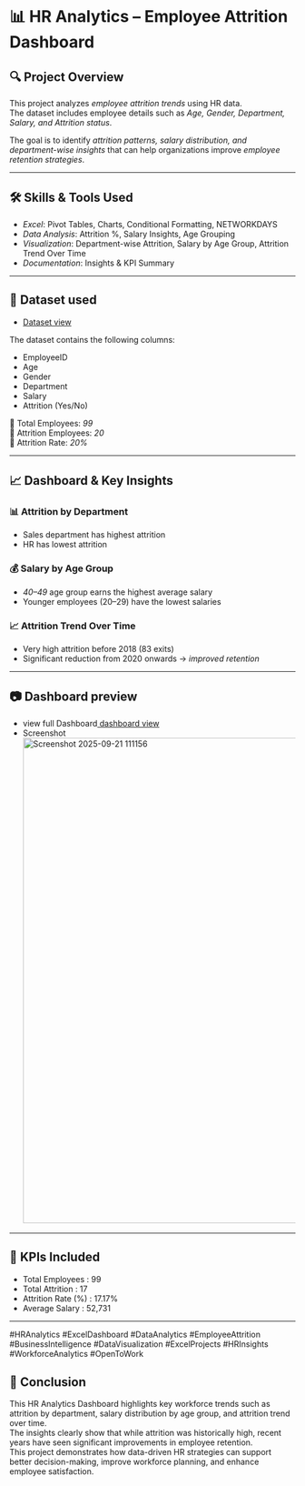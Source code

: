 # 📊 HR Analytics – Employee Attrition Dashboard  

## 🔍 Project Overview  
This project analyzes *employee attrition trends* using HR data.  
The dataset includes employee details such as *Age, Gender, Department, Salary, and Attrition status*.  

The goal is to identify *attrition patterns, salary distribution, and department-wise insights* that can help organizations improve *employee retention strategies*.  

---

## 🛠️ Skills & Tools Used  
- *Excel*: Pivot Tables, Charts, Conditional Formatting, NETWORKDAYS  
- *Data Analysis*: Attrition %, Salary Insights, Age Grouping  
- *Visualization*: Department-wise Attrition, Salary by Age Group, Attrition Trend Over Time  
- *Documentation*: Insights & KPI Summary  

---

## 📑 Dataset used
- <a href="https://github.com/Simrannegi02/HR-Analytics-Dashboard/blob/main/HR%20analysis%20final%20project.xlsx">Dataset view</a>

The dataset contains the following columns:  
- EmployeeID  
- Age  
- Gender  
- Department  
- Salary  
- Attrition (Yes/No)  

📌 Total Employees: *99*  
📌 Attrition Employees: *20*  
📌 Attrition Rate: *20%*  

---

## 📈 Dashboard & Key Insights  

### 📊 Attrition by Department  
- Sales department has highest attrition  
- HR has lowest attrition 

### 💰 Salary by Age Group  
- *40–49* age group earns the highest average salary  
- Younger employees (20–29) have the lowest salaries  

### 📈  Attrition Trend Over Time  
- Very high attrition before 2018 (83 exits)  
- Significant reduction from 2020 onwards → *improved retention*  

---
 ## 📷 Dashboard preview
-  view full Dashboard<a href=https://github.com/Simrannegi02/HR-Analytics-Dashboard/blob/main/Screenshot%202025-09-21%20111156.png> dashboard view </a>
- Screenshot <img width="1798" height="854" alt="Screenshot 2025-09-21 111156" src="https://github.com/user-attachments/assets/bf6ab7fb-4a17-415b-8702-dd1052f6a849" />


---
## 🎯 KPIs Included  
- Total Employees : 99 
- Total Attrition : 17  
- Attrition Rate (%)  : 17.17%
- Average Salary : 52,731 

---
#HRAnalytics #ExcelDashboard #DataAnalytics #EmployeeAttrition #BusinessIntelligence 
#DataVisualization #ExcelProjects #HRInsights #WorkforceAnalytics #OpenToWork

## 🚀 Conclusion  
This HR Analytics Dashboard highlights key workforce trends such as attrition by department, salary distribution by age group, and attrition trend over time.  
The insights clearly show that while attrition was historically high, recent years have seen significant improvements in employee retention.  
This project demonstrates how data-driven HR strategies can support better decision-making, improve workforce planning, and enhance employee satisfaction.
